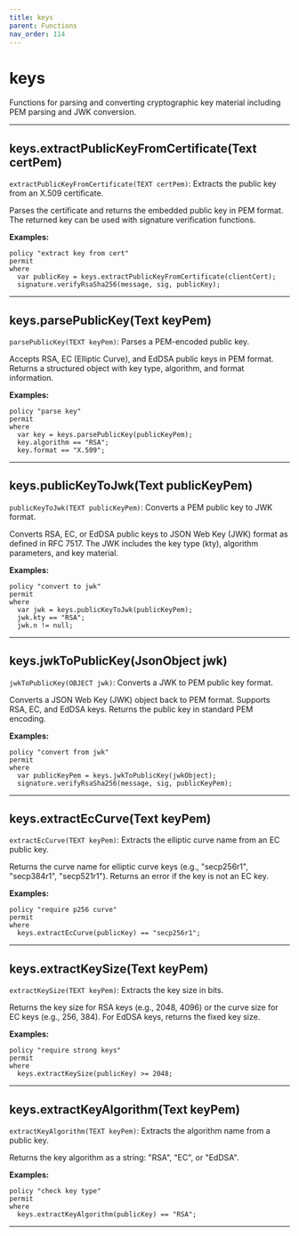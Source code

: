 ```yaml
---
title: keys
parent: Functions
nav_order: 114
---
```

# keys

Functions for parsing and converting cryptographic key material including PEM parsing and JWK conversion.



---

## keys.extractPublicKeyFromCertificate(Text certPem)

```extractPublicKeyFromCertificate(TEXT certPem)```: Extracts the public key from an X.509 certificate.

Parses the certificate and returns the embedded public key in PEM format.
The returned key can be used with signature verification functions.

**Examples:**
```sapl
policy "extract key from cert"
permit
where
  var publicKey = keys.extractPublicKeyFromCertificate(clientCert);
  signature.verifyRsaSha256(message, sig, publicKey);
```


---

## keys.parsePublicKey(Text keyPem)

```parsePublicKey(TEXT keyPem)```: Parses a PEM-encoded public key.

Accepts RSA, EC (Elliptic Curve), and EdDSA public keys in PEM format.
Returns a structured object with key type, algorithm, and format information.

**Examples:**
```sapl
policy "parse key"
permit
where
  var key = keys.parsePublicKey(publicKeyPem);
  key.algorithm == "RSA";
  key.format == "X.509";
```


---

## keys.publicKeyToJwk(Text publicKeyPem)

```publicKeyToJwk(TEXT publicKeyPem)```: Converts a PEM public key to JWK format.

Converts RSA, EC, or EdDSA public keys to JSON Web Key (JWK) format as defined
in RFC 7517. The JWK includes the key type (kty), algorithm parameters, and
key material.

**Examples:**
```sapl
policy "convert to jwk"
permit
where
  var jwk = keys.publicKeyToJwk(publicKeyPem);
  jwk.kty == "RSA";
  jwk.n != null;
```


---

## keys.jwkToPublicKey(JsonObject jwk)

```jwkToPublicKey(OBJECT jwk)```: Converts a JWK to PEM public key format.

Converts a JSON Web Key (JWK) object back to PEM format. Supports RSA, EC,
and EdDSA keys. Returns the public key in standard PEM encoding.

**Examples:**
```sapl
policy "convert from jwk"
permit
where
  var publicKeyPem = keys.jwkToPublicKey(jwkObject);
  signature.verifyRsaSha256(message, sig, publicKeyPem);
```


---

## keys.extractEcCurve(Text keyPem)

```extractEcCurve(TEXT keyPem)```: Extracts the elliptic curve name from an EC public key.

Returns the curve name for elliptic curve keys (e.g., "secp256r1", "secp384r1", "secp521r1").
Returns an error if the key is not an EC key.

**Examples:**
```sapl
policy "require p256 curve"
permit
where
  keys.extractEcCurve(publicKey) == "secp256r1";
```


---

## keys.extractKeySize(Text keyPem)

```extractKeySize(TEXT keyPem)```: Extracts the key size in bits.

Returns the key size for RSA keys (e.g., 2048, 4096) or the curve size
for EC keys (e.g., 256, 384). For EdDSA keys, returns the fixed key size.

**Examples:**
```sapl
policy "require strong keys"
permit
where
  keys.extractKeySize(publicKey) >= 2048;
```


---

## keys.extractKeyAlgorithm(Text keyPem)

```extractKeyAlgorithm(TEXT keyPem)```: Extracts the algorithm name from a public key.

Returns the key algorithm as a string: "RSA", "EC", or "EdDSA".

**Examples:**
```sapl
policy "check key type"
permit
where
  keys.extractKeyAlgorithm(publicKey) == "RSA";
```


---

